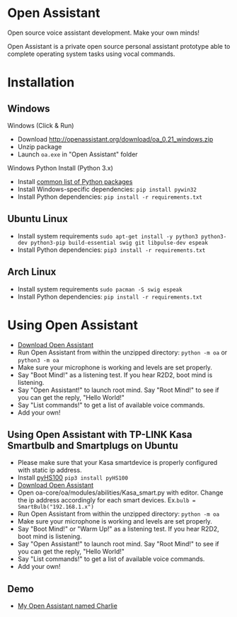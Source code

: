 # Open Assistant

Open source voice assistant development. Make your own minds!

Open Assistant is a private open source personal assistant prototype able to complete operating system tasks using vocal commands.

# Installation

## Windows

Windows (Click & Run)

* Download http://openassistant.org/download/oa_0.21_windows.zip
* Unzip package
* Launch `oa.exe` in "Open Assistant" folder

Windows Python Install (Python 3.x)

* Install [common list of Python packages](https://www.python.org/downloads/windows/)
* Install Windows-specific dependencies: ``pip install pywin32``
* Install Python dependencies: `pip install -r requirements.txt`

## Ubuntu Linux

* Install system requirements ``sudo apt-get install -y python3 python3-dev python3-pip build-essential swig git libpulse-dev espeak``
* Install Python dependencies: `pip3 install -r requirements.txt`

## Arch Linux

* Install system requirements ``sudo pacman -S swig espeak``
* Install Python dependencies: `pip install -r requirements.txt`

# Using Open Assistant

* [Download Open Assistant](https://github.com/openassistant/oa-core/archive/master.zip)
* Run Open Assistant from within the unzipped directory: ``python -m oa`` or ``python3 -m oa``
* Make sure your microphone is working and levels are set properly.
* Say "Boot Mind!" as a listening test. If you hear R2D2, boot mind is listening.
* Say "Open Assistant!" to launch root mind. Say "Root Mind!" to see if you can get the reply, "Hello World!"
* Say "List commands!" to get a list of available voice commands.
* Add your own!

## Using Open Assistant with TP-LINK Kasa Smartbulb and Smartplugs on Ubuntu

* Please make sure that your Kasa smartdevice is properly configured with static ip address.
* Install [pyHS100](https://github.com/GadgetReactor/pyHS100) `pip3 install pyHS100`
* [Download Open Assistant](https://github.com/kidsodateless/oa-core/archive/master.zip)
* Open oa-core/oa/modules/abilities/Kasa_smart.py with editor. Change the ip address accordingly for each smart devices.  Ex.``bulb = SmartBulb("192.168.1.x")``
* Run Open Assistant from within the unzipped directory: ``python -m oa``
* Make sure your microphone is working and levels are set properly.
* Say "Boot Mind!" or "Warm Up!" as a listening test. If you hear R2D2, boot mind is listening.
* Say "Open Assistant!" to launch root mind. Say "Root Mind!" to see if you can get the reply, "Hello World!"
* Say "List commands!" to get a list of available voice commands.
* Add your own!
## Demo
* [My Open Assistant named Charlie](https://youtu.be/D99V9Ge9IaE?t=146)
